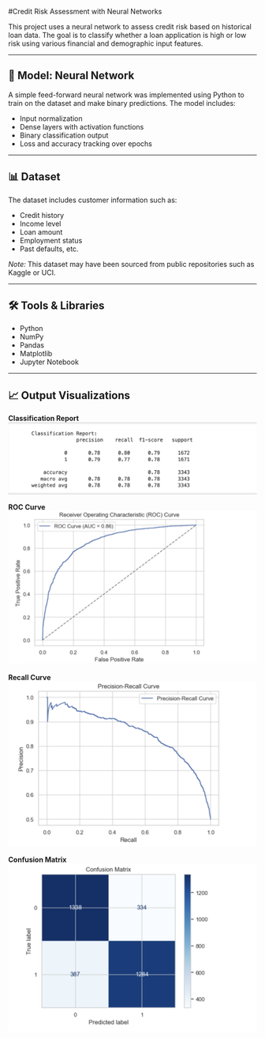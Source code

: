 #Credit Risk Assessment with Neural Networks

This project uses a neural network to assess credit risk based on historical loan data. The goal is to classify whether a loan application is high or low risk using various financial and demographic input features.

---

## 🧠 Model: Neural Network

A simple feed-forward neural network was implemented using Python to train on the dataset and make binary predictions. The model includes:

- Input normalization
- Dense layers with activation functions
- Binary classification output
- Loss and accuracy tracking over epochs

---

## 📊 Dataset

The dataset includes customer information such as:
- Credit history
- Income level
- Loan amount
- Employment status
- Past defaults, etc.

*Note:* This dataset may have been sourced from public repositories such as Kaggle or UCI.

---

## 🛠️ Tools & Libraries

- Python
- NumPy
- Pandas
- Matplotlib
- Jupyter Notebook

---
## 📈 Output Visualizations

**Classification Report**  
![Classification Report](docs/classification_report.png)

**ROC Curve**  
![ROC Curve](docs/roc_curve.png)

**Recall Curve**  
![Recall Curve](docs/recall_curve.png)

**Confusion Matrix**  
![Confusion Matrix](docs/confusion_matrix.png)


